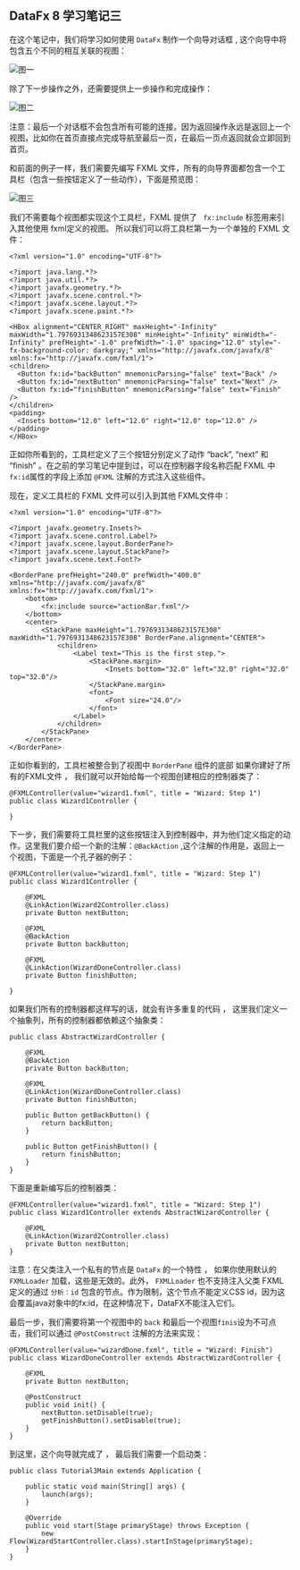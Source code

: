 ## DataFx 8 学习笔记三

在这个笔记中，我们将学习如何使用 `DataFx` 制作一个向导对话框 , 这个向导中将包含五个不同的相互关联的视图：

![图一](/pic/pic4.png '图一')

除了下一步操作之外，还需要提供上一步操作和完成操作：

![图二](/pic/pic5.png '图二')

注意：最后一个对话框不会包含所有可能的连接。因为返回操作永远是返回上一个视图，比如你在首页直接点完成导航至最后一页，在最后一页点返回就会立即回到首页。

和前面的例子一样，我们需要先编写 FXML 文件，所有的向导界面都包含一个工具栏（包含一些按钮定义了一些动作），下面是预览图：

![图三](/pic/pic6.png '预览图')


我们不需要每个视图都实现这个工具栏，FXML 提供了 ` fx:include` 标签用来引入其他使用 fxml定义的视图。 所以我们可以将工具栏第一为一个单独的 FXML 文件：

	<?xml version="1.0" encoding="UTF-8"?>
	 
	<?import java.lang.*?>
	<?import java.util.*?>
	<?import javafx.geometry.*?>
	<?import javafx.scene.control.*?>
	<?import javafx.scene.layout.*?>
	<?import javafx.scene.paint.*?>
	 
	<HBox alignment="CENTER_RIGHT" maxHeight="-Infinity" maxWidth="1.7976931348623157E308" minHeight="-Infinity" minWidth="-Infinity" prefHeight="-1.0" prefWidth="-1.0" spacing="12.0" style="-fx-background-color: darkgray;" xmlns="http://javafx.com/javafx/8" xmlns:fx="http://javafx.com/fxml/1">
	<children>
	  <Button fx:id="backButton" mnemonicParsing="false" text="Back" />
	  <Button fx:id="nextButton" mnemonicParsing="false" text="Next" />
	  <Button fx:id="finishButton" mnemonicParsing="false" text="Finish" />
	</children>
	<padding>
	  <Insets bottom="12.0" left="12.0" right="12.0" top="12.0" />
	</padding>
	</HBox>

正如你所看到的，工具栏定义了三个按钮分别定义了动作 “back”, “next” 和 “finish” 。在之前的学习笔记中提到过，可以在控制器字段名称匹配 FXML 中`fx:id`属性的字段上添加 `@FXML` 注解的方式注入这些组件。

现在，定义工具栏的 FXML 文件可以引入到其他 FXML文件中：

	<?xml version="1.0" encoding="UTF-8"?>
	 
	<?import javafx.geometry.Insets?>
	<?import javafx.scene.control.Label?>
	<?import javafx.scene.layout.BorderPane?>
	<?import javafx.scene.layout.StackPane?>
	<?import javafx.scene.text.Font?>
	 
	<BorderPane prefHeight="240.0" prefWidth="400.0" xmlns="http://javafx.com/javafx/8" xmlns:fx="http://javafx.com/fxml/1">
	    <bottom>
	        <fx:include source="actionBar.fxml"/>
	    </bottom>
	    <center>
	        <StackPane maxHeight="1.7976931348623157E308" maxWidth="1.7976931348623157E308" BorderPane.alignment="CENTER">
	            <children>
	                <Label text="This is the first step.">
	                    <StackPane.margin>
	                        <Insets bottom="32.0" left="32.0" right="32.0" top="32.0"/>
	                    </StackPane.margin>
	                    <font>
	                        <Font size="24.0"/>
	                    </font>
	                </Label>
	            </children>
	        </StackPane>
	    </center>
	</BorderPane>

正如你看到的，工具栏被整合到了视图中 `BorderPane` 组件的底部
如果你建好了所有的FXML文件 ， 我们就可以开始给每一个视图创建相应的控制器类了：

	@FXMLController(value="wizard1.fxml", title = "Wizard: Step 1")
	public class Wizard1Controller {
	 
	}

下一步，我们需要将工具栏里的这些按钮注入到控制器中，并为他们定义指定的动作。这里我们要介绍一个新的注解：`@BackAction` ,这个注解的作用是，返回上一个视图，下面是一个孔子器的例子：

	@FXMLController(value="wizard1.fxml", title = "Wizard: Step 1")
	public class Wizard1Controller {
	 
	    @FXML
	    @LinkAction(Wizard2Controller.class)
	    private Button nextButton;
	 
	    @FXML
	    @BackAction
	    private Button backButton;
	 
	    @FXML
	    @LinkAction(WizardDoneController.class)
	    private Button finishButton;
	 
	}

如果我们所有的控制器都这样写的话，就会有许多重复的代码 ， 这里我们定义一个抽象列，所有的控制器都依赖这个抽象类：

	public class AbstractWizardController {
	 
	    @FXML
	    @BackAction
	    private Button backButton;
	 
	    @FXML
	    @LinkAction(WizardDoneController.class)
	    private Button finishButton;
	 
	    public Button getBackButton() {
	        return backButton;
	    }
	 
	    public Button getFinishButton() {
	        return finishButton;
	    }
	}

下面是重新编写后的控制器类：

	@FXMLController(value="wizard1.fxml", title = "Wizard: Step 1")
	public class Wizard1Controller extends AbstractWizardController {
	 
	    @FXML
	    @LinkAction(Wizard2Controller.class)
	    private Button nextButton;
	}

注意：在父类注入一个私有的节点是 `DataFx` 的一个特性 ， 如果你使用默认的 `FXMLLoader` 加载，这些是无效的。此外， `FXMLLoader` 也不支持注入父类 FXML 定义的通过 `分析：id` 包含的节点。作为限制，这个节点不能定义CSS id，因为这会覆盖java对象中的fx:id，在这种情况下，DataFX不能注入它们。

最后一步，我们需要将第一个视图中的 `back` 和最后一个视图`finis`设为不可点击，我们可以通过 `@PostConstruct` 注解的方法来实现：

	@FXMLController(value="wizardDone.fxml", title = "Wizard: Finish")
	public class WizardDoneController extends AbstractWizardController {
	 
	    @FXML
	    private Button nextButton;
	 
	    @PostConstruct
	    public void init() {
	        nextButton.setDisable(true);
	        getFinishButton().setDisable(true);
	    }
	}

到这里，这个向导就完成了 ， 最后我们需要一个启动类：

	public class Tutorial3Main extends Application {
	 
	    public static void main(String[] args) {
	        launch(args);
	    }
	 
	    @Override
	    public void start(Stage primaryStage) throws Exception {
	        new Flow(WizardStartController.class).startInStage(primaryStage);
	    }
	}